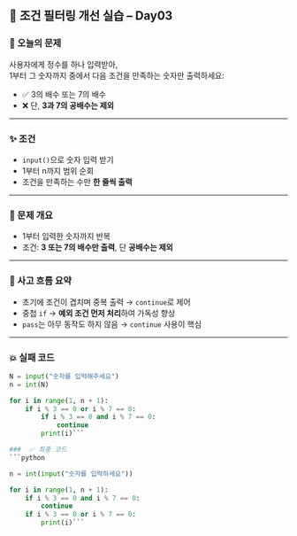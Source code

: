 ## 🧩 조건 필터링 개선 실습 – Day03

### 🚀 오늘의 문제  
사용자에게 정수를 하나 입력받아,  
1부터 그 숫자까지 중에서 다음 조건을 만족하는 숫자만 출력하세요:  
- ✅ 3의 배수 또는 7의 배수  
- ❌ 단, **3과 7의 공배수는 제외**

---

### ✨ 조건  
- `input()`으로 숫자 입력 받기  
- 1부터 n까지 범위 순회  
- 조건을 만족하는 수만 **한 줄씩 출력**

---

### 🎯 문제 개요  
- 1부터 입력한 숫자까지 반복  
- 조건: **3 또는 7의 배수만 출력**, 단 **공배수는 제외**

---

### 🧠 사고 흐름 요약  
- 초기에 조건이 겹치며 중복 출력 → `continue`로 제어  
- 중첩 `if` → **예외 조건 먼저 처리**하여 가독성 향상  
- `pass`는 아무 동작도 하지 않음 → `continue` 사용이 핵심

---

### 💥 실패 코드
```python
N = input("숫자를 입력해주세요")
n = int(N)

for i in range(1, n + 1):
    if i % 3 == 0 or i % 7 == 0:
        if i % 3 == 0 and i % 7 == 0:
            continue
        print(i)```

###  ✅ 최종 코드
```python

n = int(input("숫자를 입력하세요"))

for i in range(1, n + 1):
    if i % 3 == 0 and i % 7 == 0:
        continue
    if i % 3 == 0 or i % 7 == 0:
        print(i)```
